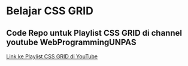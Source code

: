 # Belajar CSS GRID
## Code Repo untuk Playlist CSS GRID di channel youtube WebProgrammingUNPAS

[Link ke Playlist CSS GRID di YouTube](https://www.youtube.com/playlist?list=PLFIM0718LjIXmbwX0dEsoRVX-PC16vmuw)

